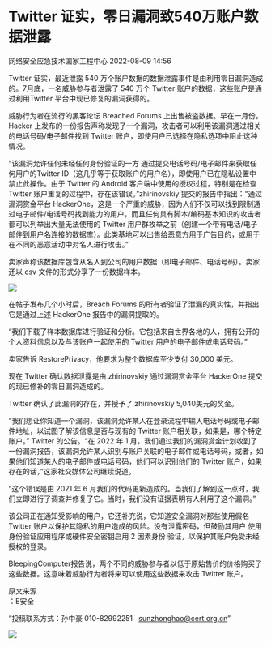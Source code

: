 #  Twitter 证实，零日漏洞致540万账户数据泄露   
 网络安全应急技术国家工程中心   2022-08-09 14:56  
  
Twitter 证实，最近泄露 540 万个账户数据的数据泄露事件是由利用零日漏洞造成的。7月底，一名威胁参与者泄露了 540 万个 Twitter 账户的数据，这些账户是通过利用Twitter 平台中现已修复的漏洞获得的。  
  
威胁行为者在流行的黑客论坛 Breached Forums 上出售被盗数据。早在一月份，Hacker 上发布的一份报告声称发现了一个漏洞，攻击者可以利用该漏洞通过相关的电话号码/电子邮件找到 Twitter 账户，即使用户已选择在隐私选项中阻止这种情况。  
  
“该漏洞允许任何未经任何身份验证的一方 通过提交电话号码/电子邮件来获取任何用户的Twitter ID（这几乎等于获取账户的用户名），即使用户已在隐私设置中禁止此操作。由于 Twitter 的 Android 客户端中使用的授权过程，特别是在检查 Twitter 账户重复的过程中，存在该错误。”zhirinovskiy 提交的报告中指出：“通过漏洞赏金平台 HackerOne，这是一个严重的威胁，因为人们不仅可以找到限制通过电子邮件/电话号码找到能力的用户，而且任何具有脚本/编码基本知识的攻击者都可以列举出大量无法使用的 Twitter 用户群枚举之前（创建一个带有电话/电子邮件到用户名连接的数据库）。此类基地可以出售给恶意方用于广告目的，或用于在不同的恶意活动中对名人进行攻击。”  
  
卖家声称该数据库包含从名人到公司的用户数据（即电子邮件、电话号码）。卖家还以 csv 文件的形式分享了一份数据样本。  
  
![](https://mmbiz.qpic.cn/mmbiz_png/QmbJGbR2j6z3dppMqjrN5oibnia44EtPvFAvvL1mCzGHC1bhP2IK55TtEC9Bh7QKKicicq4rQyyU5Y3J0P422X0E7w/640?wx_fmt=png&wxfrom=5&wx_lazy=1&wx_co=1 "")  
  
在帖子发布几个小时后，Breach Forums 的所有者验证了泄漏的真实性，并指出它是通过上述 HackerOne 报告中的漏洞提取的。  
  
“我们下载了样本数据库进行验证和分析。它包括来自世界各地的人，拥有公开的个人资料信息以及与该账户一起使用的 Twitter 用户的电子邮件或电话号码。”  
  
卖家告诉 RestorePrivacy，他要求为整个数据库至少支付 30,000 美元。  
  
现在 Twitter 确认数据泄露是由 zhirinovskiy 通过漏洞赏金平台 HackerOne 提交的现已修补的零日漏洞造成的。  
  
Twitter 确认了此漏洞的存在，并授予了 zhirinovskiy 5,040美元的奖金。  
  
“我们想让你知道一个漏洞，该漏洞允许某人在登录流程中输入电话号码或电子邮件地址，以试图了解该信息是否与现有的 Twitter 账户相关联，如果是，哪个特定账户。” Twitter 的公告。“在 2022 年 1 月，我们通过我们的漏洞赏金计划收到了一份漏洞报告，该漏洞允许某人识别与账户关联的电子邮件或电话号码，或者，如果他们知道某人的电子邮件或电话号码，他们可以识别他们的 Twitter 账户，如果存在的话，”这家社交媒体公司继续说道。  
  
“这个错误是由 2021 年 6 月我们的代码更新造成的。当我们了解到这一点时，我们立即进行了调查并修复了它。当时，我们没有证据表明有人利用了这个漏洞。”  
  
该公司正在通知受影响的用户，它还补充说，它知道安全漏洞对那些使用假名 Twitter 账户以保护其隐私的用户造成的风险。没有泄露密码，但鼓励其用户 使用身份验证应用程序或硬件安全密钥启用 2 因素身份 验证，以保护其账户免受未经授权的登录。  
  
BleepingComputer报告说，两个不同的威胁参与者以低于原始售价的价格购买了这些数据。这意味着威胁行为者将来可以使用这些数据来攻击 Twitter 账户。  
  
  
  
原文来源  
：E安全  
  
“投稿联系方式：孙中豪 010-82992251   sunzhonghao@cert.org.cn”  
  
![](https://mmbiz.qpic.cn/mmbiz_jpg/GoUrACT176njVOPvfib4X3jQ6GIHLtX8SSDvbpmcpr4uu3X7ELG7PDjdaLVeq4Er02ZoicTPvxrC6KCVH3bssUVw/640?wx_fmt=jpeg&wxfrom=5&wx_lazy=1&wx_co=1 "")  

